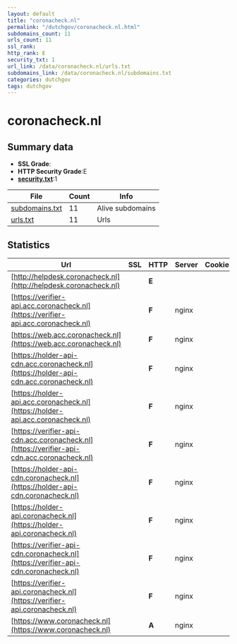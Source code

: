 ```yaml
---
layout: default
title: "coronacheck.nl"
permalink: "/dutchgov/coronacheck.nl.html"
subdomains_count: 11
urls_count: 11
ssl_rank: 
http_rank: E
security_txt: 1
url_link: /data/coronacheck.nl/urls.txt
subdomains_link: /data/coronacheck.nl/subdomains.txt
categories: dutchgov
tags: dutchgov
---
```



# coronacheck.nl
## Summary data


 - **SSL Grade**:
 - **HTTP Security Grade**:E
 - **[security.txt](https://www.digitaleoverheid.nl/nieuws/standaard-security-txt-nu-verplicht-voor-overheid/)**:1


| File       | Count | Info |
|------------|-------|------|
|[subdomains.txt](/DutchGovScope/data/coronacheck.nl/subdomains.txt)|11|Alive subdomains|
|[urls.txt](/DutchGovScope/data/coronacheck.nl/urls.txt)|11|Urls|


## Statistics


| Url | SSL | HTTP | Server | Cookie | HSTS | CORS | CTO | CSP | XFO | XXP | RP |FP| Tech |Title |
|--------|-------|-------|------|------|------|------|------|------|------|------|------|------|------|------|
|[http://helpdesk.coronacheck.nl](http://helpdesk.coronacheck.nl)| | **E**|| | | | | | | | :white_check_mark: | |||
|[https://verifier-api.acc.coronacheck.nl](https://verifier-api.acc.coronacheck.nl)| | **F**|nginx| | | | | | | | :white_check_mark: | |Nginx|502 Bad Gateway|
|[https://web.acc.coronacheck.nl](https://web.acc.coronacheck.nl)| | **F**|nginx| | | | | | | | :white_check_mark: | |Nginx|502 Bad Gateway|
|[https://holder-api-cdn.acc.coronacheck.nl](https://holder-api-cdn.acc.coronacheck.nl)| | **F**|nginx| | | | | | | | :white_check_mark: | |Nginx|502 Bad Gateway|
|[https://holder-api.acc.coronacheck.nl](https://holder-api.acc.coronacheck.nl)| | **F**|nginx| | | | | | | | :white_check_mark: | |Nginx|502 Bad Gateway|
|[https://verifier-api-cdn.acc.coronacheck.nl](https://verifier-api-cdn.acc.coronacheck.nl)| | **F**|nginx| | | | | | | | :white_check_mark: | |Nginx|502 Bad Gateway|
|[https://holder-api-cdn.coronacheck.nl](https://holder-api-cdn.coronacheck.nl)| | **F**|nginx| | | | | | | | :white_check_mark: | |HSTS Nginx||
|[https://holder-api.coronacheck.nl](https://holder-api.coronacheck.nl)| | **F**|nginx| | | | | | | | :white_check_mark: | |HSTS Nginx||
|[https://verifier-api-cdn.coronacheck.nl](https://verifier-api-cdn.coronacheck.nl)| | **F**|nginx| | | | | | | | :white_check_mark: | |HSTS Nginx||
|[https://verifier-api.coronacheck.nl](https://verifier-api.coronacheck.nl)| | **F**|nginx| | | | | | | | :white_check_mark: | |HSTS Nginx||
|[https://www.coronacheck.nl](https://www.coronacheck.nl)| | **A**|nginx| |:white_check_mark: | | |:warning: | :white_check_mark: | :white_check_mark: | :white_check_mark: | |HSTS Nginx|302 Found|


